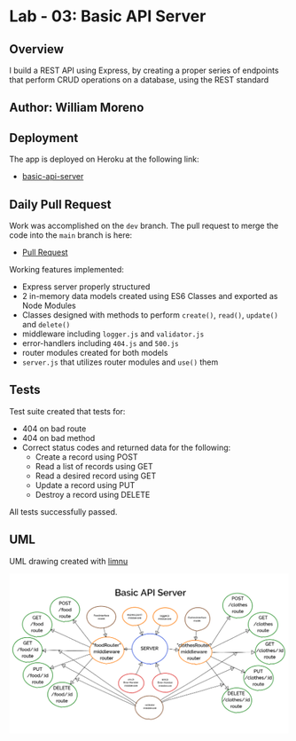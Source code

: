 # Lab - 03: Basic API Server

## Overview

I build a REST API using Express, by creating a proper series of endpoints that perform CRUD operations on a database, using the REST standard

## Author: William Moreno

## Deployment

The app is deployed on Heroku at the following link:

- [basic-api-server](https://williammoreno-basic-api-server.herokuapp.com/)

## Daily Pull Request

Work was accomplished on the `dev` branch. The pull request to merge the code into the `main` branch is here:

- [Pull Request](https://github.com/William-Moreno/basic-express-server/pull/3)

Working features implemented:
- Express server properly structured
- 2 in-memory data models created using ES6 Classes and exported as Node Modules
- Classes designed with methods to perform `create()`, `read()`, `update()` and `delete()`
- middleware including `logger.js` and `validator.js`
- error-handlers including `404.js` and `500.js`
- router modules created for both models
- `server.js` that utilizes router modules and `use()` them

## Tests

Test suite created that tests for:
  - 404 on bad route
  - 404 on bad method
  - Correct status codes and returned data for the following:
    - Create a record using POST
    - Read a list of records using GET
    - Read a desired record using GET
    - Update a record using PUT
    - Destroy a record using DELETE

All tests successfully passed.

## UML

UML drawing created with [limnu](https://limnu.com/)

![UML Diagram](./assets/lab-03-uml.PNG)
